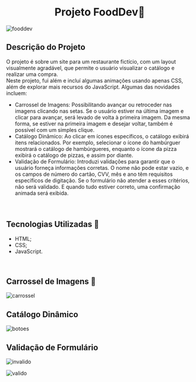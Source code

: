 <h1 align="center">Projeto FoodDev🍔</h1>

![fooddev](https://github.com/Isis-gsantos/FoodDev-projeto/assets/142533840/6d1f6ef8-0adb-4d33-90ab-ec04ba8b3eab)

## Descrição do Projeto
O projeto é sobre um site para um restaurante fictício, com um layout visualmente agradável, que permite o usuário visualizar o catálogo e realizar uma compra. <br>
Neste projeto, fui além e incluí algumas animações usando apenas CSS, além de explorar mais recursos do JavaScript. Algumas das novidades incluem: <br>
- Carrossel de Imagens: Possibilitando avançar ou retroceder nas imagens clicando nas setas. Se o usuário estiver na última imagem e clicar para avançar, será levado de volta à primeira imagem. Da mesma forma, se estiver na primeira imagem e desejar voltar, também é possível com um simples clique. <br>
- Catálogo Dinâmico: Ao clicar em ícones específicos, o catálogo exibirá itens relacionados. Por exemplo, selecionar o ícone do hambúrguer mostrará o catálogo de hambúrgueres, enquanto o ícone da pizza exibirá o catálogo de pizzas, e assim por diante. <br>
- Validação de Formulário: Introduzi validações para garantir que o usuário forneça informações corretas. O nome não pode estar vazio, e os campos de número do cartão, CVV, mês e ano têm requisitos específicos de digitação. Se o formulário não atender a esses critérios, não será validado. E quando tudo estiver correto, uma confirmação animada será exibida. <br>
<br> <br>

## Tecnologias Utilizadas :pizza:
- HTML;
- CSS;
- JavaScript.
<br>

## Carrossel de Imagens :fries:
![carrossel](https://github.com/Isis-gsantos/FoodDev-projeto/assets/142533840/585fb2ee-734d-4eaa-875c-d76d7114b83d)
<br>

## Catálogo Dinâmico
![botoes](https://github.com/Isis-gsantos/FoodDev-projeto/assets/142533840/29a067ef-7147-4bc7-b5c8-67f63aeb7b9f)
<br>

## Validação de Formulário 
![invalido](https://github.com/Isis-gsantos/FoodDev-projeto/assets/142533840/71e55b65-ff9b-45b7-80a9-541c915da9b7)

![valido](https://github.com/Isis-gsantos/FoodDev-projeto/assets/142533840/b3bebd14-2265-44c2-93c8-465a53f7c1cc)

